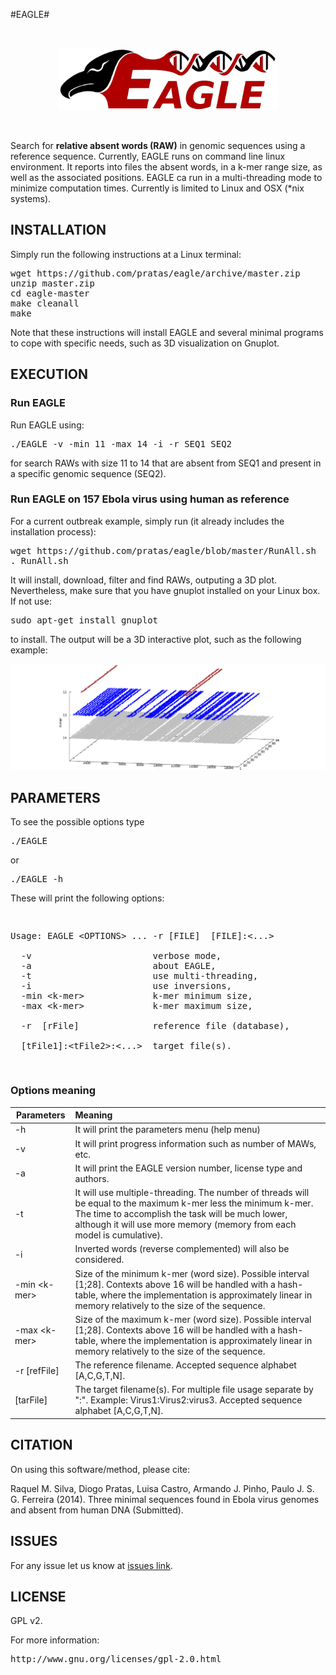#EAGLE#

<br>
<p align="center"><img src="/logo.png" 
alt="EAGLE" width="350" height="100" border="0" /></p>
<br>

Search for **relative absent words (RAW)** in genomic sequences using a reference sequence. Currently, EAGLE runs on command line linux environment. It reports into files the absent words, in a k-mer range size, as well as the associated positions. EAGLE ca run in a multi-threading mode to minimize computation times. Currently is limited to Linux and OSX (\*nix systems).

## INSTALLATION ##

Simply run the following instructions at a Linux terminal:

<pre>
wget https://github.com/pratas/eagle/archive/master.zip
unzip master.zip
cd eagle-master
make cleanall 
make
</pre>

Note that these instructions will install EAGLE and several minimal programs to 
cope with specific needs, such as 3D visualization on Gnuplot.

## EXECUTION

### Run EAGLE

Run EAGLE using:

<pre>
./EAGLE -v -min 11 -max 14 -i -r SEQ1 SEQ2
</pre>

for search RAWs with size 11 to 14 that are absent from SEQ1 and present in a specific genomic sequence (SEQ2).

### Run EAGLE on 157 Ebola virus using human as reference

For a current outbreak example, simply run (it already includes the installation process):

<pre>
wget https://github.com/pratas/eagle/blob/master/RunAll.sh
. RunAll.sh
</pre>

It will install, download, filter and find RAWs, outputing a 3D plot.
Nevertheless, make sure that you have gnuplot installed on your Linux box. 
If not use:

<pre>
sudo apt-get install gnuplot
</pre>

to install.
The output will be a 3D interactive plot, such as the following example:

![ScreenShot](/ebola.png)

## PARAMETERS

To see the possible options type
<pre>
./EAGLE
</pre>
or
<pre>
./EAGLE -h
</pre>
These will print the following options:
<pre>
<p>
Usage: EAGLE &#60OPTIONS&#62 ... -r [FILE]  [FILE]:&#60...&#62

  -v                       verbose mode,            
  -a                       about EAGLE,            
  -t                       use multi-threading,            
  -i                       use inversions,           
  -min &#60k-mer&#62             k-mer minimum size,           
  -max &#60k-mer&#62             k-mer maximum size,              
                                                    
  -r  [rFile]              reference file (database),
                                                    
  [tFile1]:&#60tFile2&#62:&#60...&#62  target file(s).</p>         
</pre>

### Options meaning

| Parameters          | Meaning                                                     |
|---------------------|:------------------------------------------------------------|
| -h                  | It will print the parameters menu (help menu)                                        |
| -v                  | It will print progress information such as number of MAWs, etc.    |
| -a                  | It will print the EAGLE version number, license type and authors.                    |
| -t                  | It will use multiple-threading. The number of threads will be equal to the maximum k-mer less the minimum k-mer. The time to accomplish the task will be much lower, although it will use more memory (memory from each model is cumulative).                   |
| -i                  | Inverted words (reverse complemented) will also be considered. |
| -min &#60;k-mer&#62;   | Size of the minimum k-mer (word size). Possible interval [1;28]. Contexts above 16 will be handled with a hash-table, where the implementation is approximately linear in memory relatively to the size of the sequence. |
| -max &#60;k-mer&#62;   | Size of the maximum k-mer (word size). Possible interval [1;28]. Contexts above 16 will be handled with a hash-table, where the implementation is approximately linear in memory relatively to the size of the sequence. |
| -r [refFile]        | The reference filename. Accepted sequence alphabet [A,C,G,T,N]. |
| [tarFile]           | The target filename(s). For multiple file usage separate by ":". Example: Virus1:Virus2:virus3. Accepted sequence alphabet [A,C,G,T,N]. |


## CITATION ##

On using this software/method, please cite:

Raquel M. Silva, Diogo Pratas, Luisa Castro, Armando J. Pinho, Paulo J. S. G. Ferreira (2014). Three minimal sequences found in Ebola virus genomes and absent from human DNA (Submitted).

## ISSUES ##

For any issue let us know at [issues link](https://github.com/pratas/eagle/issues).

## LICENSE ##

GPL v2.

For more information:
<pre>http://www.gnu.org/licenses/gpl-2.0.html</pre>


